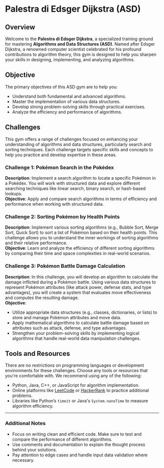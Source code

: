 # Palestra di Edsger Dijkstra (ASD)

## Overview
Welcome to the **Palestra di Edsger Dijkstra**, a specialized training ground for mastering **Algorithms and Data Structures (ASD)**. Named after Edsger Dijkstra, a renowned computer scientist celebrated for his profound contributions to algorithm theory, this gym is designed to help you sharpen your skills in designing, implementing, and analyzing algorithms.

## Objective
The primary objectives of this ASD gym are to help you:
- Understand both fundamental and advanced algorithms.
- Master the implementation of various data structures.
- Develop strong problem-solving skills through practical exercises.
- Analyze the efficiency and performance of algorithms.

## Challenges
This gym offers a range of challenges focused on enhancing your understanding of algorithms and data structures, particularly search and sorting techniques. Each challenge targets specific skills and concepts to help you practice and develop expertise in these areas.

### Challenge 1: Pokémon Search in the Pokédex
**Description**: Implement a search algorithm to locate a specific Pokémon in a Pokédex. You will work with structured data and explore different searching techniques like linear search, binary search, or hash-based lookups.  
**Objective**: Apply and compare search algorithms in terms of efficiency and performance when working with structured data.

### Challenge 2: Sorting Pokémon by Health Points
**Description**: Implement various sorting algorithms (e.g., Bubble Sort, Merge Sort, Quick Sort) to sort a list of Pokémon based on their health points. This challenge allows you to understand the inner workings of sorting algorithms and their relative performance.  
**Objective**: Learn and analyze the efficiency of different sorting algorithms by comparing their time and space complexities in real-world scenarios.

### Challenge 3: Pokémon Battle Damage Calculation
**Description**: In this challenge, you will develop an algorithm to calculate the damage inflicted during a Pokémon battle. Using various data structures to represent Pokémon attributes (like attack power, defense stats, and type advantages), you will create a system that evaluates move effectiveness and computes the resulting damage.  
**Objective**: 
- Utilize appropriate data structures (e.g., classes, dictionaries, or lists) to store and manage Pokémon attributes and move data.
- Apply mathematical algorithms to calculate battle damage based on attributes such as attack, defense, and type advantages.
- Strengthen your problem-solving skills by implementing logical algorithms that handle real-world data manipulation challenges.

## Tools and Resources
There are no restrictions on programming languages or development environments for these challenges. Choose any tools or resources that you're comfortable with. We recommend using any of the following:
- Python, Java, C++, or JavaScript for algorithm implementation.
- Online platforms like [LeetCode](https://leetcode.com/) or [HackerRank](https://www.hackerrank.com/) to practice additional problems.
- Libraries like Python’s `timeit` or Java's `System.nanoTime` to measure algorithm efficiency.

---

### Additional Notes
- Focus on writing clean and efficient code. Make sure to test and compare the performance of different algorithms.
- Use comments and documentation to explain the thought process behind your solutions.
- Pay attention to edge cases and handle input data validation where necessary.
